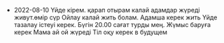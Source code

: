 - 2022-08-10
Үйде кірем.
қарап отырам калай адамдар жүреді живут.өмір сүр 
Ойлау калай жить болам.
Адамша керек жить 
Үйде тазалау істеуі керек.
Бүгін  20.00 сағат турды мең.
Жүмыс баруға керек
Мама ай ой жүреді 
Тіл оқу керек в будущем 
